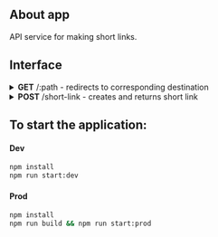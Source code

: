 ## About app

API service for making short links.

## Interface

<details>
  <summary> <b>GET</b> /:path - redirects to corresponding destination</summary>
  
  - 302 **Found** - Redirects to destination URL.
  - 404 **Not Found** - Path was not found.

</details>

<details>
  <summary><b>POST</b> /short-link - creates and returns short link</summary>
  
  - 201 **Created** - Returns JSON with short link.
  - 400 **Bad Request** - Invalid URL.

    Requst body example:
    ```json
      {
        "url": "https://very.long/url?very=long&params=etc"
      }
      ```

    Response body example:

    ```json
      {
        "shortLink": "http://base-url/j3fmF3qmDN"
      }
      ```

</details>

## To start the application:

#### Dev

```bash
npm install
npm run start:dev
```

#### Prod

```bash
npm install
npm run build && npm run start:prod
```
